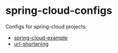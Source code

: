 # spring-cloud-configs
Configs for spring-cloud projects:
* [spring-cloud-example](https://github.com/raymon-02/spring-cloud-example)
* [url-shortening](https://github.com/raymon-02/url-shortening)
